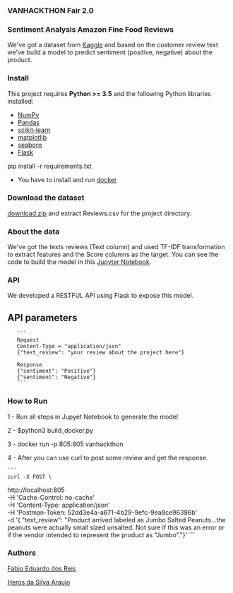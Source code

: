 
### VANHACKTHON Fair 2.0

### Sentiment Analysis Amazon Fine Food Reviews
We've got a dataset from [Kaggle](https://www.kaggle.com/snap/amazon-fine-food-reviews) and based on the customer review text we've build a model to predict sentiment (positive, negative) about the product.


### Install

This project requires **Python >= 3.5** and the following Python libraries installed:

- [NumPy](http://www.numpy.org/)
- [Pandas](http://pandas.pydata.org)
- [scikit-learn](http://scikit-learn.org/stable/)
- [matplotlib](http://matplotlib.org/)
- [seaborn](https://seaborn.pydata.org/)
- [Flask](http://flask.pocoo.org)

pip install -r requirements.txt

- You have to install and run [docker](https://docs.docker.com/install/)

### Download the dataset
[download.zip](https://www.kaggle.com/snap/amazon-fine-food-reviews/downloads/amazon-fine-food-reviews.zip/2) and extract
Reviews.csv for the project directory. 

### About the data
We've got the texts reviews (Text column) and used TF-IDF transformation to extract features and the Score columns as the target.
You can see the code to build the model in this [Jupyter Notebook](https://github.com/fabiodosreis2/skipthedishes_fair2.0/blob/master/vanhackthon.ipynb).


### API
We developed a RESTFUL API using Flask to expose this model.

 ## API parameters
       ```
       Request
       Content-Type = "application/json"
       {"text_review": "your review about the project here"}
       
       Response
       {"sentiment": "Positive"}
       {"sentiment": "Negative"}
       ```

### How to Run
1 - Run all steps in Jupyet Notebook to generate the model

2 - $python3 build_docker.py

3 - docker run -p 805:805 vanhackthon

4 - After you can use curl to post some review and get the response.

    ```
    curl -X POST \
  http://localhost:805 \
  -H 'Cache-Control: no-cache' \
  -H 'Content-Type: application/json' \
  -H 'Postman-Token: 52dd3e4a-a671-4b29-9efc-9ea8ce96396b' \
  -d '{
    "text_review": "Product arrived labeled as Jumbo Salted Peanuts...the peanuts were actually small sized unsalted. Not sure if this was an error or if the vendor intended to represent the product as \"Jumbo\"."}'
    ```


### Authors

[Fábio Eduardo dos Reis](https://www.linkedin.com/in/fabiodosreis/)

[Heros da Silva Araujo](https://www.linkedin.com/in/herosaraujo/)



